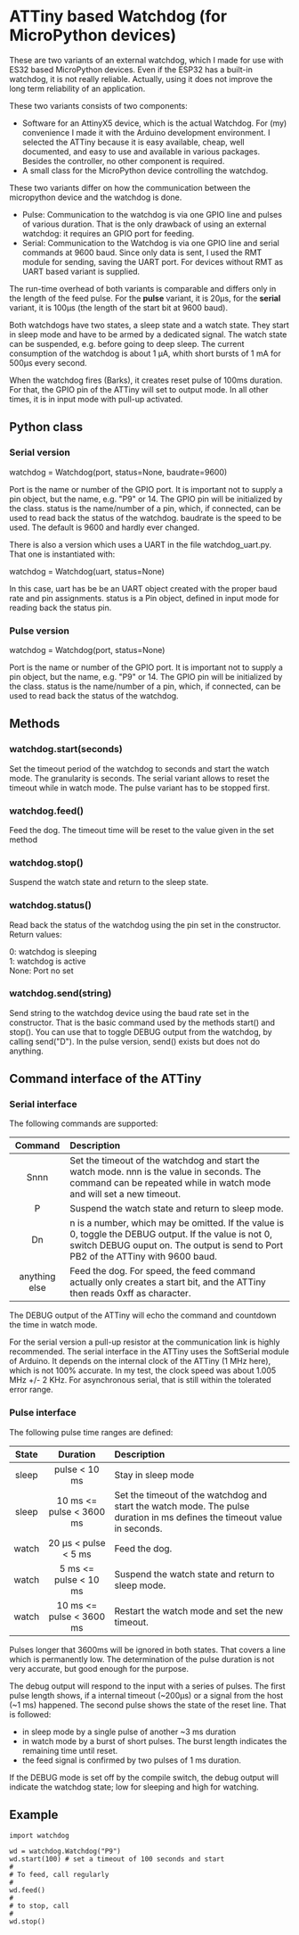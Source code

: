 # ATTiny based Watchdog (for MicroPython devices)

These are two variants of an external watchdog, which I made for use with ES32 based MicroPython
devices. Even if the ESP32 has a built-in watchdog, it is not really reliable. Actually, using
it does not improve the long term reliability of an application.

These two variants consists of two components:

- Software for an AttinyX5 device, which is the actual Watchdog. For (my) convenience
I made it with the Arduino development environment. I selected the ATTiny because it is easy 
available, cheap, well documented, and easy to use and available in various packages. 
Besides the controller, no other component is required.
- A small class for the MicroPython device controlling the watchdog.

These two variants differ on how the communication between the micropython device and
the watchdog is done.

- Pulse: Communication to the watchdog is via one GPIO line and pulses of various duration. 
That is the only drawback of using an external watchdog: it requires an GPIO port for feeding.
- Serial: Communication to the Watchdog is via one GPIO line and serial commands at 9600 baud.
Since only data is sent, I used the RMT module for sending, saving the UART port. For devices
without RMT as UART based variant is supplied.

The run-time overhead of both variants is comparable and differs only in the length of the 
feed pulse. For the **pulse** variant, it is 20µs, for the **serial** variant, it is 100µs (the length
of the start bit at 9600 baud).

Both watchdogs have two states, a sleep state and a watch state. They start in sleep mode and have 
to be armed by a dedicated signal. The watch state can be suspended, e.g. before going to deep sleep.
The current consumption of the watchdog is about 1 µA, whith short bursts of 1 mA for 500µs every second.

When the watchdog fires (Barks), it creates reset pulse of 100ms duration. For that, the GPIO pin of the 
ATTiny will set to output mode. In all other times, it is in input mode with pull-up activated.

## Python class

### Serial version
watchdog = Watchdog(port, status=None, baudrate=9600)

Port is the name or number of the GPIO port. It is important not to supply a pin
object, but the name, e.g. "P9" or 14. The GPIO pin will be initialized by the class. status is the
name/number of a pin, which, if connected, can be used to read back the status of the watchdog.
baudrate is the speed to be used. The default is 9600 and hardly ever changed.

There is also a version which uses a UART in the file watchdog_uart.py. That one is instantiated with:

watchdog = Watchdog(uart, status=None)

In this case, uart has be be an UART object created with the proper baud rate and pin assignments.
status is a Pin object, defined in input mode for reading back the status pin.

### Pulse version
watchdog = Watchdog(port, status=None)

Port is the name or number of the GPIO port. It is important not to supply a pin
object, but the name, e.g. "P9" or 14. The GPIO pin will be initialized by the class. status is the
name/number of a pin, which, if connected, can be used to read back the status of the watchdog.

## Methods

### watchdog.start(seconds)

Set the timeout period of the watchdog to seconds and start the watch mode. The granularity is seconds.
The serial variant allows to reset the timeout while in watch mode. 
The pulse variant has to be stopped first.

### watchdog.feed()

Feed the dog. The timeout time will be reset to the value given in the set method

### watchdog.stop()

Suspend the watch state and return to the sleep state.

### watchdog.status()

Read back the status of the watchdog using the pin set in the constructor. Return values:  

0: watchdog is sleeping  
1: watchdog is active  
None: Port no set

### watchdog.send(string)

Send string to the watchdog device using the baud rate set in the constructor. 
That is the basic command used by the methods start() and stop(). 
You can use that to toggle DEBUG output from the watchdog, by calling send("D").
In the pulse version, send() exists but does not do anything.

## Command interface of the ATTiny

### Serial interface

The following commands are supported: 

| Command | Description |
|:-:|:--|
|Snnn|Set the timeout of the watchdog and start the watch mode. nnn is the value in seconds. The command can be repeated while in watch mode and will set a new timeout.|
|P|Suspend the watch state and return to sleep mode.|
|Dn|n is a number, which may be omitted. If the value is 0, toggle the DEBUG output. If the value is not 0, switch DEBUG ouput on. The output is send to Port PB2 of the ATTiny with 9600 baud.|
|anything else|Feed the dog. For speed, the feed command actually only creates a start bit, and the ATTiny then reads 0xff as character.|

The DEBUG output of the ATTiny will echo the command and countdown the time in watch mode.

For the serial version a pull-up resistor at the communication link is highly recommended. The serial 
interface in the ATTiny uses the SoftSerial module of Arduino. It depends on the internal clock of 
the ATTiny (1 MHz here), which is not 100% accurate. In my test, the clock speed was 
about 1.005 MHz +/- 2 KHz. For asynchronous serial, that is still within the tolerated error range.

### Pulse interface

The following pulse time ranges are defined: 

|State| Duration| Description |
|:-:|:-:|:--|
|sleep|pulse < 10 ms|Stay in sleep mode|
|sleep|10 ms <= pulse < 3600 ms|Set the timeout of the watchdog and start the watch mode. The pulse duration in ms defines the timeout value in seconds.|
|watch|20 µs < pulse < 5 ms|Feed the dog.| 
|watch|5 ms <= pulse < 10 ms|Suspend the watch state and return to sleep mode.|
|watch|10 ms <= pulse < 3600 ms|Restart the watch mode and set the new timeout.|

Pulses longer that 3600ms will be ignored in both states. That covers a line which is permanently low. The determination of the pulse duration is not very accurate, but good enough for the purpose.

The debug output will respond to the input with a series of pulses. The first pulse length shows, 
if a internal timeout (~200µs) or a signal from the host (~1 ms) happened. The second pulse shows the
state of the reset line. That is followed:  
- in sleep mode by a single pulse of another ~3 ms duration
- in watch mode by a burst of short pulses. The burst length indicates the remaining time until reset. 
- the feed signal is confirmed by two pulses of 1 ms duration.

If the DEBUG mode is set off by the compile switch, the debug output will 
indicate the watchdog state; low for sleeping and high for watching.

## Example

```
import watchdog

wd = watchdog.Watchdog("P9")
wd.start(100) # set a timeout of 100 seconds and start
#
# To feed, call regularly
#
wd.feed()
#
# to stop, call
#
wd.stop()
```